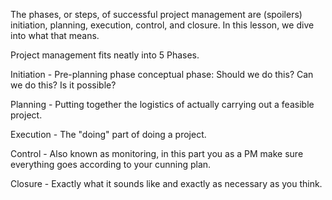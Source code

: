 The phases, or steps, of successful project management are (spoilers) initiation, planning, execution, control, and closure. In this lesson, we dive into what that means.

Project management fits neatly into 5 Phases.

Initiation - Pre-planning phase conceptual phase: Should we do this? Can we do this? Is it possible?

Planning - Putting together the logistics of actually carrying out a feasible project.

Execution - The "doing" part of doing a project.

Control - Also known as monitoring, in this part you as a PM make sure everything goes according to your cunning plan.

Closure - Exactly what it sounds like and exactly as necessary as you think.
